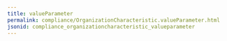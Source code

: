 ```yaml
---
title: valueParameter
permalink: compliance/OrganizationCharacteristic.valueParameter.html
jsonid: compliance_organizationcharacteristic_valueparameter
---
```

